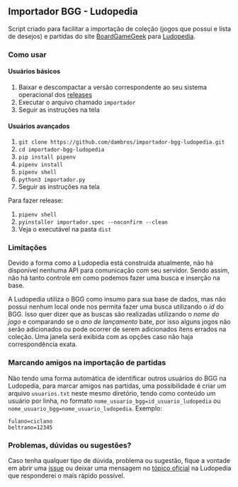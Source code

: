 ## Importador BGG - Ludopedia

Script criado para facilitar a importação de coleção (jogos que possui e lista de desejos) e partidas do site [BoardGameGeek][1] para [Ludopedia][2].

### Como usar

#### Usuários básicos

1. Baixar e descompactar a versão correspondente ao seu sistema operacional dos [releases][3]
2. Executar o arquivo chamado ```importador``` 
3. Seguir as instruções na tela

#### Usuários avançados

1. ```git clone https://github.com/dambros/importador-bgg-ludopedia.git```
2. ```cd importador-bgg-ludopedia```
3. ```pip install pipenv```
4. ```pipenv install```
5. ```pipenv shell```
6. ```python3 importador.py```
7. Seguir as instruções na tela

Para fazer release:
1. ```pipenv shell```
2. ```pyinstaller importador.spec --noconfirm --clean```
3. Veja o executável na pasta `dist`

### Limitações

Devido a forma como a Ludopedia está construída atualmente, não há disponível nenhuma API para comunicação com seu servidor. Sendo assim, não há tanto controle em como podemos fazer uma busca e inserção na base.

A Ludopedia utiliza o BGG como insumo para sua base de dados, mas não possui nenhum local onde nos permita fazer uma busca utilizando o *id* do BGG. Isso quer dizer que as buscas são realizadas utilizando o *nome do jogo* e comparando se o *ano de lançamento* bate, por isso alguns jogos não serão adicionados ou pode ocorrer de serem adicionados ítens errados na coleção. Uma janela será exibida com as opções caso não haja correspondência exata.

### Marcando amigos na importação de partidas

Não tendo uma forma automática de identificar outros usuários do BGG na Ludopedia, para marcar amigos nas partidas, uma possibilidade é criar um arquivo `usuarios.txt` neste mesmo diretório, tendo como conteúdo um usuário por linha, no formato `nome_usuario_bgg=id_usuario_ludopedia` ou `nome_usuario_bgg=nome_usuario_ludopedia`. Exemplo:

```
fulano=ciclano
beltrano=12345
```

### Problemas, dúvidas ou sugestões?

Caso tenha qualquer tipo de dúvida, problema ou sugestão, fique a vontade em abrir uma [issue][1] ou deixar uma mensagem no [tópico oficial][2] na Ludopedia que responderei o mais rápido possível.

[1]: https://boardgamegeek.com/
[2]: https://www.ludopedia.com.br/
[3]: https://github.com/dambros/importador-bgg-ludopedia/releases
[4]: https://github.com/dambros/importador-bgg-ludopedia/issues
[5]: https://ludopedia.com.br/topico/24305/importador-de-colecao-bgg-ludopedia
